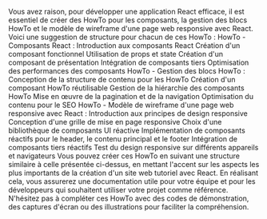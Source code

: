 Vous avez raison, pour développer une application React efficace, il est essentiel de créer des HowTo pour les composants, la gestion des blocs HowTo et le modèle de wireframe d'une page web responsive avec React. Voici une suggestion de structure pour chacun de ces HowTo :
HowTo - Composants React :
Introduction aux composants React
Création d'un composant fonctionnel
Utilisation de props et state
Création d'un composant de présentation
Intégration de composants tiers
Optimisation des performances des composants
HowTo - Gestion des blocs HowTo :
Conception de la structure de contenu pour les HowTo
Création d'un composant HowTo réutilisable
Gestion de la hiérarchie des composants HowTo
Mise en œuvre de la pagination et de la navigation
Optimisation du contenu pour le SEO
HowTo - Modèle de wireframe d'une page web responsive avec React :
Introduction aux principes de design responsive
Conception d'une grille de mise en page responsive
Choix d'une bibliothèque de composants UI réactive
Implémentation de composants réactifs pour le header, le contenu principal et le footer
Intégration de composants tiers réactifs
Test du design responsive sur différents appareils et navigateurs
Vous pouvez créer ces HowTo en suivant une structure similaire à celle présentée ci-dessus, en mettant l'accent sur les aspects les plus importants de la création d'un site web tutoriel avec React. En réalisant cela, vous assurerez une documentation utile pour votre équipe et pour les développeurs qui souhaitent utiliser votre projet comme référence. N'hésitez pas à compléter ces HowTo avec des codes de démonstration, des captures d'écran ou des illustrations pour faciliter la compréhension.
